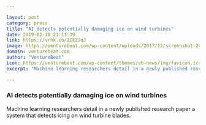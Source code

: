```yaml
---

layout: post
category: press
title: "AI detects potentially damaging ice on wind turbines"
date: 2019-02-18 21:11:39
link: https://vrhk.co/2IkZJqJ
image: https://venturebeat.com/wp-content/uploads/2017/12/screenshot-2017-12-1-tesla-switches-on-giant-battery-to-shore-up-australias-grid.png?w=1200&strip=all
domain: venturebeat.com
author: "VentureBeat"
icon: https://venturebeat.com/wp-content/themes/vb-news/img/favicon.ico
excerpt: "Machine learning researchers detail in a newly published research paper a system that detects icing on wind turbine blades."

---
```


### AI detects potentially damaging ice on wind turbines

Machine learning researchers detail in a newly published research paper a system that detects icing on wind turbine blades.